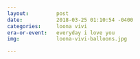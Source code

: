 ```yaml
---
layout:         post
date:           2018-03-25 01:10:54 -0400
categories:     loona vivi
era-or-event:   everyday i love you
img:            loona-vivi-balloons.jpg

---
```

